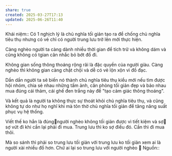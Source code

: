 ```yaml
---
share: true
created: 2025-03-27T17:13
updated: 2025-06-26T11:40
---
```

Khái niệm:: 
Có 1 nghịch lý là chủ nghĩa tối giản tạo ra để chống chủ nghĩa tiêu thụ nhưng có vẻ chỉ có người trung lưu trở lên mới thực hiện.

Càng nghèo người ta càng dành nhiều thời gian để tích trữ và không dám và cũng không có tgian cân nhắc bỏ bớt đồ đi.

Không gian sống thông thoáng rộng rãi là đặc quyền của người giàu. Càng nghèo thì không gian càng chật chội và dễ có vẻ lộn xộn vì đồ đạc.

Dần dần người ta sẽ biến nó thành chủ nghĩa tiêu thụ kiểu mới nếu tìm được hội nhóm, chia sẻ nhau những tấm ảnh, căn phòng tối giản đẹp và bảo nhau mua đúng cái thảm, cái ghế đen trắng này để "tạo cảm giác thông thoáng".

Và kết quả là người ta không thực sự thoát khỏi chủ nghĩa tiêu thụ, và cũng không tự do như họ nghĩ khi mà tôn thờ chủ nghĩa tối giản để tăng năng suất phục vụ hệ thống.

[](https://www.facebook.com/khongcuu?comment_id=Y29tbWVudDoxNDIyODc2ODUyMzM2MDg4XzEyNTI1NjE0NTk3MTk0NDg%3D&__cft__[0]=AZWMJGHiyQp1t2askZSfd2oQ9wXRcRURrKYV0kx9zTjl2MabLhxl0zk3vzp_7tVPtkWArmJmTA06DD18bDDGrlcfVImINkp4YkAGMrclE41Vk8xFXpcVxSQ7CfectBle09VAZSGW9BFdqK_nCnqHrzSpxc9cnqdjTdeX4cI8OSOQQKhVGfweD_fBEHwLNpcV0H8&__tn__=R]-R)

Viết thế ko hẳn là đúng🙂người nghèo không tối giản được vì tiết kiệm và sợ🙂 sợ vứt đi khi cần lại phải đi mua. Trung lưu thì ko sợ điều đó. Cần thì đi mua thôi.

Mà so sánh thì phải so trung lưu tối giản với trung lưu ko tối giản xem ai là người xài nhiều đồ hơn. Chứ ai lại so trung lưu với người nghèo 🙂
Nguồn:: 